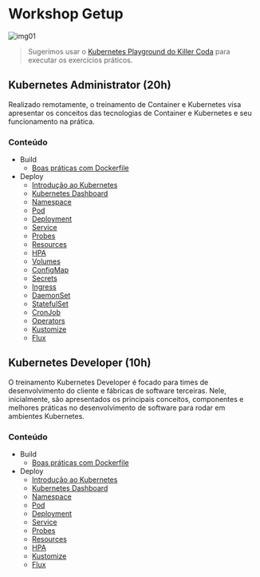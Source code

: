 # Workshop Getup

![img01](img/img01.png)

> Sugerimos usar o [Kubernetes Playground do Killer Coda](https://killercoda.com/playgrounds/scenario/kubernetes) para executar os exercícios práticos.

## Kubernetes Administrator (20h)

Realizado remotamente,  o treinamento de Container e Kubernetes visa apresentar os conceitos das tecnologias de Container e Kubernetes e seu funcionamento na prática.

### Conteúdo

- Build
  - [Boas práticas com Dockerfile](docker)
- Deploy
  - [Introdução ao Kubernetes](introducao)
  - [Kubernetes Dashboard](ferramentas-auxiliares)
  - [Namespace](namespace)
  - [Pod](pod)
  - [Deployment](deployment)
  - [Service](service)
  - [Probes](probes)
  - [Resources](resources)
  - [HPA](hpa)
  - [Volumes](volumes)
  - [ConfigMap](configmap)
  - [Secrets](secret)
  - [Ingress](ingress)
  - [DaemonSet](daemonset)
  - [StatefulSet](statefulset)
  - [CronJob](cronjob)
  - [Operators](operators)
  - [Kustomize](kustomize)
  - [Flux](flux)

## Kubernetes Developer (10h)

O treinamento Kubernetes Developer é focado para times de desenvolvimento do cliente e fábricas de software terceiras. Nele, inicialmente, são apresentados os principais conceitos, componentes e melhores práticas no desenvolvimento de software para rodar em ambientes Kubernetes.

### Conteúdo

- Build
  - [Boas práticas com Dockerfile](docker)
- Deploy
  - [Introdução ao Kubernetes](introducao)
  - [Kubernetes Dashboard](dashboard)
  - [Namespace](namespace)
  - [Pod](pod)
  - [Deployment](deployment)
  - [Service](service)
  - [Probes](probes)
  - [Resources](resources)
  - [HPA](hpa)
  - [Kustomize](kustomize)
  - [Flux](flux)
 

